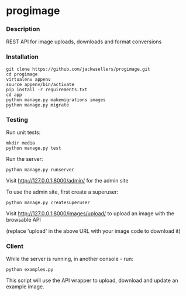 # progimage

### Description
REST API for image uploads, downloads and format conversions

### Installation
```
git clone https://github.com/jackwsellers/progimage.git
cd progimage
virtualenv appenv
source appenv/bin/activate
pip install -r requirements.txt
cd app
python manage.py makemigrations images
python manage.py migrate
```

### Testing
Run unit tests:
```
mkdir media
python manage.py test
```
Run the server:
```
python manage.py runserver
```
Visit http://127.0.0.1:8000/admin/ for the admin site

To use the admin site, first create a superuser:
```
python manage.py createsuperuser
```

Visit http://127.0.0.1:8000/images/upload/ to upload an image with the browsable API

(replace 'upload' in the above URL with your image code to download it)

### Client
While the server is running, in another console - run:
```
python examples.py
```
This script will use the API wrapper to upload, download and update an example image.
